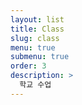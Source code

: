 ```yaml
---
layout: list
title: Class
slug: class
menu: true
submenu: true
order: 3
description: >
  학교 수업  
---
```

